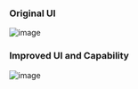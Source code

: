 ### Original UI

![image](https://github.com/user-attachments/assets/ac83669c-e14f-4b44-8551-3145ea81abcd)

### Improved UI and Capability

![image](https://github.com/user-attachments/assets/cfdfb2f2-ace1-4873-ae92-3edcd490b56c)

